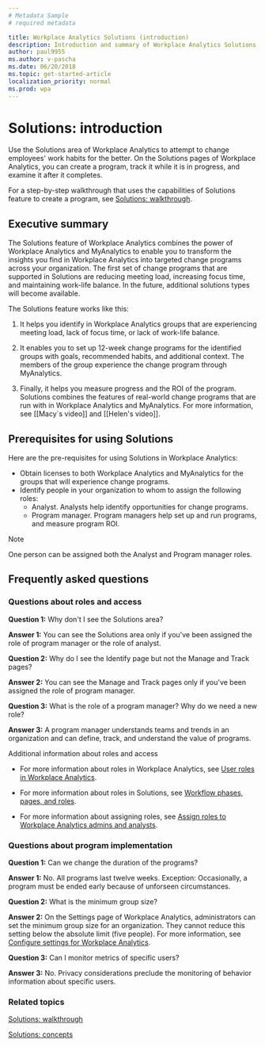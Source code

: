 ```yaml
---
# Metadata Sample
# required metadata

title: Workplace Analytics Solutions (introduction)
description: Introduction and summary of Workplace Analytics Solutions
author: paul9955
ms.author: v-pascha
ms.date: 06/20/2018
ms.topic: get-started-article
localization_priority: normal 
ms.prod: wpa
---
```


# Solutions: introduction

Use the Solutions area of Workplace Analytics to attempt to change employees' work habits for the better. On the Solutions pages of Workplace Analytics, you can create a program, track it while it is in progress, and examine it after it completes. 

For a step-by-step walkthrough that uses the capabilities of Solutions feature to create a program, see [Solutions: walkthrough](solutions-task.md).  

## Executive summary

The Solutions feature of Workplace Analytics combines the power of Workplace Analytics and MyAnalytics to enable you to transform the insights you find in Workplace Analytics into targeted change programs across your organization. The first set of change programs that are supported in Solutions are reducing meeting load, increasing focus time, and maintaining work-life balance. In the future, additional solutions types will become available.

The Solutions feature works like this:

1. It helps you identify in Workplace Analytics groups that are experiencing meeting load, lack of focus time, or lack of work-life balance. 

2. It enables you to set up 12-week change programs for the identified groups with goals, recommended habits, and additional context. The members of the group experience the change program through MyAnalytics. 

3. Finally, it helps you measure progress and the ROI of the program. 
Solutions combines the features of real-world change programs that are run with in Workplace Analytics and MyAnalytics. For more information, see [[Macy`s video]] and [[Helen's video]]. 

## Prerequisites for using Solutions

Here are the pre-requisites for using Solutions in Workplace Analytics: 

 * Obtain licenses to both Workplace Analytics and MyAnalytics for the groups that will experience change programs. 
 * Identify people in your organization to whom to assign the following roles: 
    * Analyst. Analysts help identify opportunities for change programs.  
    * Program manager. Program managers help set up and run programs, and measure program ROI. 

> [!Note] 
> One person can be assigned both the Analyst and Program manager roles.

## Frequently asked questions

### Questions about roles and access

**Question 1:** Why don't I see the Solutions area?

**Answer 1:** You can see the Solutions area only if you've been assigned the role of program manager or the role of analyst. 

**Question 2:** Why do I see the Identify page but not the Manage and Track pages?

**Answer 2:** You can see the Manage and Track pages only if you've been assigned the role of program manager. 

**Question 3:** What is the role of a program manager? Why do we need a new role?

**Answer 3:** A program manager understands teams and trends in an organization and can define, track, and understand the value of programs. 

Additional information about roles and access

 * For more information about roles in Workplace Analytics, see [User roles in Workplace Analytics](../use/user-roles.md).

 * For more information about roles in Solutions, see [Workflow phases, pages, and roles](solutions-task.md#workflow-phases-pages-and-roles). 

 * For more information about assigning roles, see [Assign roles to Workplace Analytics admins and analysts](../setup/set-up-workplace-analytics.md#step-3-assign-roles-to-workplace-analytics-admins-and-analysts).

### Questions about program implementation

**Question 1:** Can we change the duration of the programs?

**Answer 1:** No. All programs last twelve weeks. Exception: Occasionally, a program must be ended early because of unforseen circumstances. 

**Question 2:** What is the minimum group size?

**Answer 2:** On the Settings page of Workplace Analytics, administrators can set the minimum group size for an organization. They cannot reduce this setting below the absolute limit (five people). For more information, see [Configure settings for Workplace Analytics](). 

**Question 3:** Can I monitor metrics of specific users?

**Answer 3:** No. Privacy considerations preclude the monitoring of behavior information about specific users.

### Related topics

[Solutions: walkthrough](solutions-task.md)

[Solutions: concepts](solutions-conceptual.md)  
